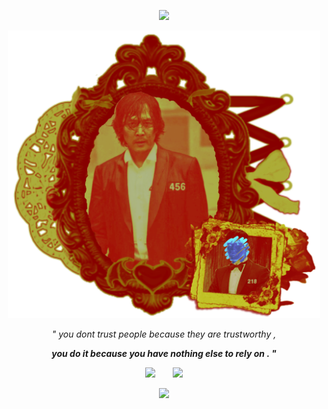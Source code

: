 <p align="center">
<img src="https://github.com/failedCONFESSION/failedCONFESSION/blob/66b3f3392593a52bae1a608f13f884c9f5b0931a/Untitled531_20250210200831.png">
<p align="center"> 
<img src="https://github.com/MedicalEmergency/MedicalEmergency/blob/a0f04582e7f51728d1f69ee547a6ba68fb831859/Untitled530_20250216202717.png" width= "500">
  
<p align="center">
  <i>" you dont trust people because they are trustworthy ,</i>
<p align="center">
  <b><i>you do it because you have nothing else to rely on . "</b></i>

  <p align="center">
<img src="https://github.com/failedCONFESSION/failedCONFESSION/blob/29c2d2c82abcab5e14d33946f456476715685813/2b70d07576aad33c116769ddf37e70acb8a40afb.gif">  <img src="https://github.com/itsONLYS3X/itsONLYS3X/blob/5ba9d1388d0565dfb14f30070483465ace9cd354/a5aa44ba901a94fea38f3a55550c61650db4d794.gif">
    
<p align="center">
<img src="https://github.com/failedCONFESSION/failedCONFESSION/blob/6d45e47b7a2c9fe8defa82de4cd2b587e267b178/Untitled531_20250210200843.png">
